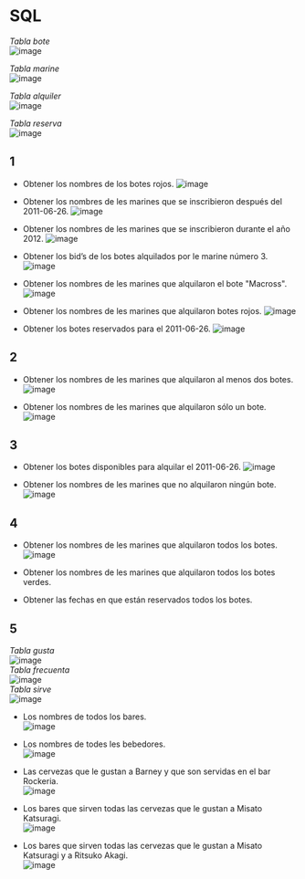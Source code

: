 # SQL

_Tabla bote_  
  ![image](https://github.com/JGRoldan/Programacion-UNGS/assets/71336562/a416ae5a-678f-47ee-9409-77d45d3a0a8d)

_Tabla marine_  
![image](https://github.com/JGRoldan/Programacion-UNGS/assets/71336562/50d007e1-e530-4268-b0c3-948fb8de9547)

_Tabla alquiler_  
![image](https://github.com/JGRoldan/Programacion-UNGS/assets/71336562/ffa77acb-94d1-46c2-b195-8042ff1e7a98)

_Tabla reserva_  
![image](https://github.com/JGRoldan/Programacion-UNGS/assets/71336562/97d42878-94da-4c8b-bd7f-7ad18d7d5181)

## 1 
- Obtener los nombres de los botes rojos.
  ![image](https://github.com/JGRoldan/Programacion-UNGS/assets/71336562/3f99c97d-b154-43d7-a2b4-cae2b9273e33)

- Obtener los nombres de les marines que se inscribieron después del 2011-06-26.
  ![image](https://github.com/JGRoldan/Programacion-UNGS/assets/71336562/c8477752-675f-478c-b02b-57955292fc74)

- Obtener los nombres de les marines que se inscribieron durante el año 2012.
  ![image](https://github.com/JGRoldan/Programacion-UNGS/assets/71336562/9ff77c99-1679-4e7a-95a8-68892fc3381b)

- Obtener los bid’s de los botes alquilados por le marine número 3.
  ![image](https://github.com/JGRoldan/Programacion-UNGS/assets/71336562/4b2b617b-9b0b-4561-bc4c-daad58d02292)

- Obtener los nombres de les marines que alquilaron el bote "Macross".
  ![image](https://github.com/JGRoldan/Programacion-UNGS/assets/71336562/b6733cd7-ce1e-4925-8a06-fa51a12350b4)

- Obtener los nombres de les marines que alquilaron botes rojos.
  ![image](https://github.com/JGRoldan/Programacion-UNGS/assets/71336562/ad060a8c-e126-4210-9086-75700edc5dda)

- Obtener los botes reservados para el 2011-06-26.
  ![image](https://github.com/JGRoldan/Programacion-UNGS/assets/71336562/a05e79a2-1587-4cca-a289-7e3dcf9533cf)

## 2
- Obtener los nombres de les marines que alquilaron al menos dos botes.
  ![image](https://github.com/JGRoldan/Programacion-UNGS/assets/71336562/2863db13-13d2-43c9-ac7d-9c77087aa0ee)

- Obtener los nombres de les marines que alquilaron sólo un bote.
  ![image](https://github.com/JGRoldan/Programacion-UNGS/assets/71336562/f3cfeba4-ef98-4a30-81ad-86bfc08623f4)

## 3
- Obtener los botes disponibles para alquilar el 2011-06-26.
  ![image](https://github.com/JGRoldan/Programacion-UNGS/assets/71336562/8a3ba644-1b1b-40e2-8999-fb01755df1b5)

- Obtener los nombres de les marines que no alquilaron ningún bote.
  ![image](https://github.com/JGRoldan/Programacion-UNGS/assets/71336562/090ce025-59a2-4adc-890a-040e3eb14e40)

## 4
- Obtener los nombres de les marines que alquilaron todos los botes.
  ![image](https://github.com/JGRoldan/Programacion-UNGS/assets/71336562/6fc1c8ae-c8c6-4f9d-ade9-15dbbb3e5b1b)

- Obtener los nombres de les marines que alquilaron todos los botes verdes.
  
- Obtener las fechas en que están reservados todos los botes.
  

## 5
_Tabla gusta_  
![image](https://github.com/JGRoldan/Programacion-UNGS/assets/71336562/80e8dfc6-d409-4293-bf30-05ec08a04fb7)  
_Tabla frecuenta_  
![image](https://github.com/JGRoldan/Programacion-UNGS/assets/71336562/5ad7bcad-479f-4dc1-88d6-9fe07d812e00)  
_Tabla sirve_  
![image](https://github.com/JGRoldan/Programacion-UNGS/assets/71336562/bfd562e6-73a8-4c66-b277-0291d6ce2a8c)  

- Los nombres de todos los bares.  
![image](https://github.com/JGRoldan/Programacion-UNGS/assets/71336562/51bbbef8-2f97-4e1a-97ae-3148b64c11ee)

- Los nombres de todes les bebedores.  
![image](https://github.com/JGRoldan/Programacion-UNGS/assets/71336562/1f394c97-1f4b-45ba-be24-4cff457de973)

- Las cervezas que le gustan a Barney y que son servidas en el bar Rockeria.  
![image](https://github.com/JGRoldan/Programacion-UNGS/assets/71336562/9a36e48a-4b25-48cd-9b4b-d60641f9fabc)

- Los bares que sirven todas las cervezas que le gustan a Misato Katsuragi.  
![image](https://github.com/JGRoldan/Programacion-UNGS/assets/71336562/2083beef-1c27-4acd-9888-0de6cd53beaa)

- Los bares que sirven todas las cervezas que le gustan a Misato Katsuragi y a Ritsuko Akagi.  
![image](https://github.com/JGRoldan/Programacion-UNGS/assets/71336562/43433364-f6e2-4e0b-869f-58077d3e4330)
